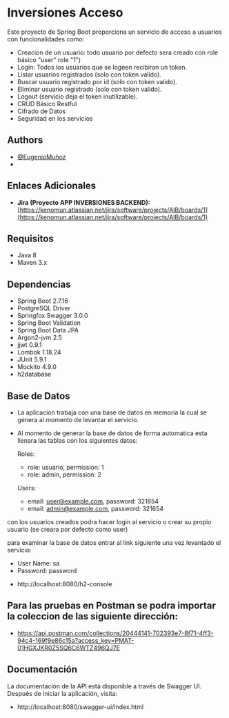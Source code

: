# Inversiones Acceso

Este proyecto de Spring Boot proporciona un servicio de acceso a usuarios con funcionalidades como:

- Creacion de un usuario: todo usuario por defecto sera creado con role básico "user" role "1")
- Login: Todos los usuarios que se logeen recibiran un token.
- Listar usuarios registrados (solo con token valido).
- Buscar usuario registrado por id (solo con token valido).
- Eliminar usuario registrado (solo con token valido).
- Logout (servicio deja el token inutilizable).
- CRUD Básico Restful
- Cifrado de Datos
- Seguridad en los servicios


## Authors

- [@EugenioMuñoz](https://github.com/kenomun/inversiones-acceso)
- 
## Enlaces Adicionales

- **Jira (Proyecto APP INVERSIONES BACKEND):** [https://kenomun.atlassian.net/jira/software/projects/AIB/boards/1](https://kenomun.atlassian.net/jira/software/projects/AIB/boards/1)

## Requisitos

- Java 8
- Maven 3.x

## Dependencias

- Spring Boot 2.7.16
- PostgreSQL Driver
- Springfox Swagger 3.0.0
- Spring Boot Validation
- Spring Boot Data JPA
- Argon2-jvm 2.5
- jjwt 0.9.1
- Lombok 1.18.24
- JUnit 5.9.1
- Mockito 4.9.0
- h2database

## Base de Datos

- La aplicacion trabaja con una base de datos en memoria la cual se genera al momento de levantar el servicio.
- Al momento de generar la base de datos de forma automatica esta llenara las tablas con los siguientes datos:
    
  Roles:
    * role: usuario, permission: 1 
    * role: admin, permission: 2
    
  Users:
    * email: user@example.com, password: 321654
    * email: admin@example.com, password: 321654

con los usuarios creados podra hacer login al servicio o crear su propio usuario (se creara por defecto como user) 

para examinar la base de datos entrar al link siguiente una vez levantado el servicio:

* User Name: sa
* Password: password

- http://localhost:8080/h2-console

## Para las pruebas en Postman se podra importar la coleccion de las siguiente dirección:

- https://api.postman.com/collections/20444141-702393e7-8f71-4ff3-94c4-169f9e86c15a?access_key=PMAT-01HGXJKR0Z5SQ6C6WTZ496QJ7E

## Documentación

La documentación de la API está disponible a través de Swagger UI. Después de iniciar la aplicación, visita:

- http://localhost:8080/swagger-ui/index.html


